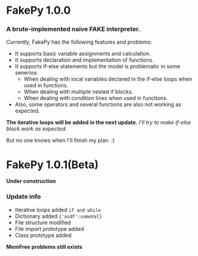 # FakePy 1.0.0
### A brute-implemented naive FAKE interpreter.

Currently, FakePy has the following features and problems:
- It supports basic variable assignments and calculation.
- It supports declaration and implementation of functions.
- It supports if-else statements but the model is problematic in some senerios:
  - When dealing with local variables declared in the if-else loops when used in functions.
  - When dealing with multiple nested if blocks.
  - When dealing with condition lines when used in functions.
- Also, some operators and several functions are also not working as expected.

**The iterative loops will be added in the next update.**
*I'll try to make if-else block work as expected.*

But no one knows when I'll finish my plan. :)
 
# FakePy 1.0.1(Beta)
**Under construction**
### Update info

- Iterative loops added ```if and while```
- Dictionary added ```{'asdf':someVal}```
- File structure modified
- File import prototype added
- Class prototype added

**MemFree problems still exists**

